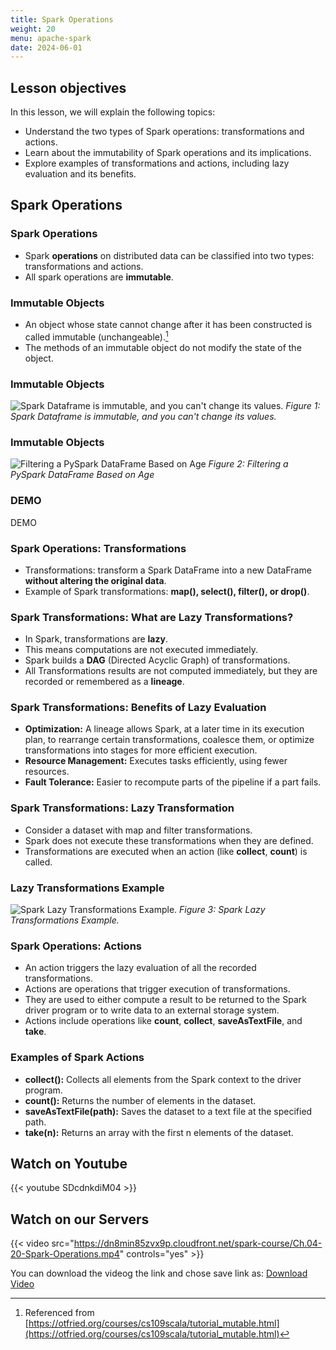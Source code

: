 ```yaml
---
title: Spark Operations
weight: 20
menu: apache-spark
date: 2024-06-01
---
```


## Lesson objectives

In this lesson, we will explain the following topics:
- Understand the two types of Spark operations: transformations and actions.
- Learn about the immutability of Spark operations and its implications.
- Explore examples of transformations and actions, including lazy evaluation and its benefits.

## Spark Operations

### Spark Operations

- Spark **operations** on distributed data can be classified into two types: transformations and actions.
- All spark operations are **immutable**.

### Immutable Objects

- An object whose state cannot change after it has been constructed is called immutable (unchangeable).[^1]
- The methods of an immutable object do not modify the state of the object.

[^1]: Referenced from [https://otfried.org/courses/cs109scala/tutorial_mutable.html](https://otfried.org/courses/cs109scala/tutorial_mutable.html)

### Immutable Objects

![Spark Dataframe is immutable, and you can't change its values.](../Figures/chapter-04/Immutable_df.png)
*Figure 1: Spark Dataframe is immutable, and you can't change its values.*

### Immutable Objects

![Filtering a PySpark DataFrame Based on Age](../Figures/chapter-04/pyspark_immutable_df.jpeg)
*Figure 2: Filtering a PySpark DataFrame Based on Age*

### DEMO

DEMO

### Spark Operations: Transformations

- Transformations: transform a Spark DataFrame into a new DataFrame **without altering the original data**.
- Example of Spark transformations: **map(), select(), filter(), or drop()**.

### Spark Transformations: What are Lazy Transformations?

- In Spark, transformations are **lazy**.
- This means computations are not executed immediately.
- Spark builds a **DAG** (Directed Acyclic Graph) of transformations.
- All Transformations results are not computed immediately, but they are recorded or remembered as a **lineage**.

### Spark Transformations: Benefits of Lazy Evaluation

- **Optimization:** A lineage allows Spark, at a later time in its execution plan, to rearrange certain transformations, coalesce them, or optimize transformations into stages for more efficient execution.
- **Resource Management:** Executes tasks efficiently, using fewer resources.
- **Fault Tolerance:** Easier to recompute parts of the pipeline if a part fails.

### Spark Transformations: Lazy Transformation

- Consider a dataset with map and filter transformations.
- Spark does not execute these transformations when they are defined.
- Transformations are executed when an action (like **collect**, **count**) is called.

### Lazy Transformations Example

![Spark Lazy Transformations Example.](../Figures/chapter-04/pyspark_transformations.jpeg)
*Figure 3: Spark Lazy Transformations Example.*

### Spark Operations: Actions

- An action triggers the lazy evaluation of all the recorded transformations.
- Actions are operations that trigger execution of transformations.
- They are used to either compute a result to be returned to the Spark driver program or to write data to an external storage system.
- Actions include operations like **count**, **collect**, **saveAsTextFile**, and **take**.

### Examples of Spark Actions

- **collect():** Collects all elements from the Spark context to the driver program.
- **count():** Returns the number of elements in the dataset.
- **saveAsTextFile(path):** Saves the dataset to a text file at the specified path.
- **take(n):** Returns an array with the first n elements of the dataset.

## Watch on Youtube

{{< youtube SDcdnkdiM04 >}}

## Watch on our Servers

{{< video src="https://dn8min85zvx9p.cloudfront.net/spark-course/Ch.04-20-Spark-Operations.mp4" controls="yes" >}}

You can download the videog the link and chose save link as: [Download Video](https://dn8min85zvx9p.cloudfront.net/spark-course/Ch.04-20-Spark-Operations.mp4)
